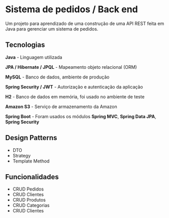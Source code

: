 # Sistema de pedidos / Back end
Um projeto para aprendizado de uma construção de uma API REST feita em Java para gerenciar um sistema de pedidos.


## Tecnologias

**Java** - Linguagem utilizada

**JPA / Hibernate / JPQL** - Mapeamento objeto relacional (ORM)

**MySQL** - Banco de dados, ambiente de produção

**Spring Security / JWT** - Autorização e autenticação da aplicação

**H2** - Banco de dados em memória, foi usado no ambiente de teste

**Amazon S3** - Serviço de armazenamento da Amazon

**Spring Boot** - Foram usados os módulos **Spring MVC**, **Spring Data JPA**, **Spring Security**

  
## Design Patterns

- DTO
- Strategy
- Template Method

## Funcionalidades
 - CRUD Pedidos
 - CRUD Clientes
 - CRUD Produtos
 - CRUD Categorias
 - CRUD Clientes

